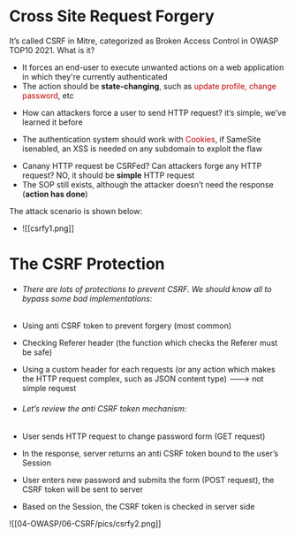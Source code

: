 # Cross Site Request Forgery

It’s called CSRF in Mitre, categorized as Broken Access Control in OWASP TOP10 2021. What is it?
 - It forces an end-user to execute unwanted actions on a web application in which they're currently authenticated
-  The action should be **state-changing**, such as<span style="color:rgb(192, 0, 0)"> update profile, change password</span>, etc
* How can attackers force a user to send HTTP request? it’s simple, we’ve learned it before
- The authentication system should work with <span style="color:rgb(192, 0, 0)">Cookies</span>, if SameSite isenabled, an XSS is needed on any subdomain to exploit the flaw
* Canany HTTP request be CSRFed? Can attackers forge any HTTP request? NO, it should be **simple** HTTP request
* The SOP still exists, although the attacker doesn’t need the response (**action has done**)

The attack scenario is shown below:
- ![[csrfy1.png]]

# The CSRF Protection

- ###### There are lots of protections to prevent CSRF. We should know all to bypass some bad implementations:
* Using anti CSRF token to prevent forgery (most common)
 -  Checking Referer header (the function which checks the Referer must be safe)
-  Using a custom header for each requests (or any action which makes the HTTP request complex, such as JSON content type) ---> not simple request

- ###### Let’s review the anti CSRF token mechanism:

-  User sends HTTP request to change password form (GET request)

 - In the response, server returns an anti CSRF token bound to the user’s Session

-  User enters new password and submits the form (POST request), the CSRF token will be sent to server

* Based on the Session, the CSRF token is checked in server side


![[04-OWASP/06-CSRF/pics/csrfy2.png]]

